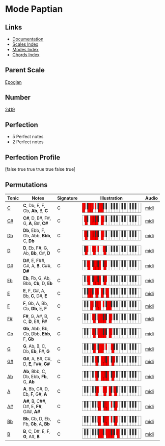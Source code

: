 # Mode Paptian

## Links

- [Documentation](index.md)
- [Scales Index](Scales.md)
- [Modes Index](Modes.md)
- [Chords Index](Chords.md)

## Parent Scale

[Epogian](ScaleEpogian.md)

## Number

[2419](https://ianring.com/musictheory/scales/2419)

## Perfection

- 5 Perfect notes
- 2 Perfect notes

## Perfection Profile

[false true true true true false true]

## Permutations

| Tonic | Notes | Signature | Illustration | Audio |
|-------|-------|-----------|--------------|-------|
| [C](ModeCNaturalPaptian.md) | **C**, Db, E, F, Gb, **Ab**, B, **C** | C | ![CNaturalPaptian](ModeCNaturalPaptian.png) | [midi](https://github.com/edipermadi/music/blob/main/docs/ModeCNaturalPaptian.mid?raw=true) |
| [C#](ModeCSharpPaptian.md) | **C#**, D, E#, F#, G, **A**, B#, **C#** | C | ![CSharpPaptian](ModeCSharpPaptian.png) | [midi](https://github.com/edipermadi/music/blob/main/docs/ModeCSharpPaptian.mid?raw=true) |
| [Db](ModeDFlatPaptian.md) | **Db**, Ebb, F, Gb, Abb, **Bbb**, C, **Db** | C | ![DFlatPaptian](ModeDFlatPaptian.png) | [midi](https://github.com/edipermadi/music/blob/main/docs/ModeDFlatPaptian.mid?raw=true) |
| [D](ModeDNaturalPaptian.md) | **D**, Eb, F#, G, Ab, **Bb**, C#, **D** | C | ![DNaturalPaptian](ModeDNaturalPaptian.png) | [midi](https://github.com/edipermadi/music/blob/main/docs/ModeDNaturalPaptian.mid?raw=true) |
| [D#](ModeDSharpPaptian.md) | **D#**, E, F##, G#, A, **B**, C##, **D#** | C | ![DSharpPaptian](ModeDSharpPaptian.png) | [midi](https://github.com/edipermadi/music/blob/main/docs/ModeDSharpPaptian.mid?raw=true) |
| [Eb](ModeEFlatPaptian.md) | **Eb**, Fb, G, Ab, Bbb, **Cb**, D, **Eb** | C | ![EFlatPaptian](ModeEFlatPaptian.png) | [midi](https://github.com/edipermadi/music/blob/main/docs/ModeEFlatPaptian.mid?raw=true) |
| [E](ModeENaturalPaptian.md) | **E**, F, G#, A, Bb, **C**, D#, **E** | C | ![ENaturalPaptian](ModeENaturalPaptian.png) | [midi](https://github.com/edipermadi/music/blob/main/docs/ModeENaturalPaptian.mid?raw=true) |
| [F](ModeFNaturalPaptian.md) | **F**, Gb, A, Bb, Cb, **Db**, E, **F** | C | ![FNaturalPaptian](ModeFNaturalPaptian.png) | [midi](https://github.com/edipermadi/music/blob/main/docs/ModeFNaturalPaptian.mid?raw=true) |
| [F#](ModeFSharpPaptian.md) | **F#**, G, A#, B, C, **D**, E#, **F#** | C | ![FSharpPaptian](ModeFSharpPaptian.png) | [midi](https://github.com/edipermadi/music/blob/main/docs/ModeFSharpPaptian.mid?raw=true) |
| [Gb](ModeGFlatPaptian.md) | **Gb**, Abb, Bb, Cb, Dbb, **Ebb**, F, **Gb** | C | ![GFlatPaptian](ModeGFlatPaptian.png) | [midi](https://github.com/edipermadi/music/blob/main/docs/ModeGFlatPaptian.mid?raw=true) |
| [G](ModeGNaturalPaptian.md) | **G**, Ab, B, C, Db, **Eb**, F#, **G** | C | ![GNaturalPaptian](ModeGNaturalPaptian.png) | [midi](https://github.com/edipermadi/music/blob/main/docs/ModeGNaturalPaptian.mid?raw=true) |
| [G#](ModeGSharpPaptian.md) | **G#**, A, B#, C#, D, **E**, F##, **G#** | C | ![GSharpPaptian](ModeGSharpPaptian.png) | [midi](https://github.com/edipermadi/music/blob/main/docs/ModeGSharpPaptian.mid?raw=true) |
| [Ab](ModeAFlatPaptian.md) | **Ab**, Bbb, C, Db, Ebb, **Fb**, G, **Ab** | C | ![AFlatPaptian](ModeAFlatPaptian.png) | [midi](https://github.com/edipermadi/music/blob/main/docs/ModeAFlatPaptian.mid?raw=true) |
| [A](ModeANaturalPaptian.md) | **A**, Bb, C#, D, Eb, **F**, G#, **A** | C | ![ANaturalPaptian](ModeANaturalPaptian.png) | [midi](https://github.com/edipermadi/music/blob/main/docs/ModeANaturalPaptian.mid?raw=true) |
| [A#](ModeASharpPaptian.md) | **A#**, B, C##, D#, E, **F#**, G##, **A#** | C | ![ASharpPaptian](ModeASharpPaptian.png) | [midi](https://github.com/edipermadi/music/blob/main/docs/ModeASharpPaptian.mid?raw=true) |
| [Bb](ModeBFlatPaptian.md) | **Bb**, Cb, D, Eb, Fb, **Gb**, A, **Bb** | C | ![BFlatPaptian](ModeBFlatPaptian.png) | [midi](https://github.com/edipermadi/music/blob/main/docs/ModeBFlatPaptian.mid?raw=true) |
| [B](ModeBNaturalPaptian.md) | **B**, C, D#, E, F, **G**, A#, **B** | C | ![BNaturalPaptian](ModeBNaturalPaptian.png) | [midi](https://github.com/edipermadi/music/blob/main/docs/ModeBNaturalPaptian.mid?raw=true) |
